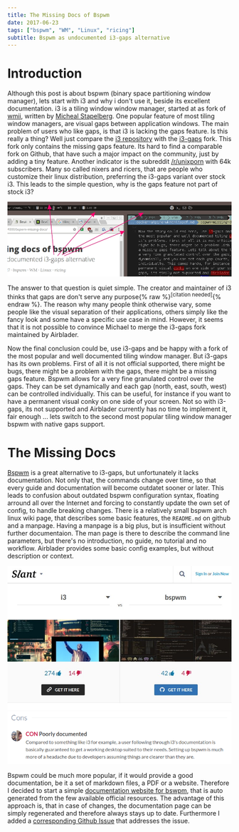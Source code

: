 ```yaml
---
title: The Missing Docs of Bspwm
date: 2017-06-23
tags: ["bspwm", "WM", "Linux", "ricing"]
subtitle: Bspwm as undocumented i3-gaps alternative
---
```


# Introduction
Although this post is about bspwm (binary space partitioning window manager), lets start with i3 and why i don't use it, beside its excellent documentation. i3 is a tiling window window manager, started at as fork of [wmii](https://wiki.archlinux.org/index.php/wmii), written by [Micheal Stapelberg](https://github.com/stapelberg). One popular feature of most tiling window managers, are visual gaps between application windows. The main problem of users who like gaps, is that i3 is lacking the gaps feature. Is this really a thing? Well just compare the [i3 repository](https://github.com/stapelberg/i3) with the [i3-gaps](https://github.com/Airblader/i3) fork. This fork only contains the missing gaps feature. Its hard to find a comparable fork on Github, that have such a major impact on the community, just by adding a tiny feature. Another indicator is the subreddit [/r/unixporn](https://www.reddit.com/r/unixporn/) with 64k subscribers. Many so called nixers and ricers, that are people who customize their linux distribution, preferring the i3-gaps variant over stock i3. This leads to the simple question, why is the gaps feature not part of stock i3?

![](/images/gaps.jpg)

The answer to that question is quiet simple. The creator and maintainer of i3 thinks that gaps are don't serve any purpose{% raw %}<sup>[citation needed]</sup>{% endraw %}. The reason why many people think otherwise vary, some people like the visual separation of their applications, others simply like the fancy look and some have a specific use case in mind. However, it seems that it is not possible to convince Michael to merge the i3-gaps fork maintained by Airblader.

Now the final conclusion could be, use i3-gaps and be happy with a fork of the most popular and well documented tiling window manager. But i3-gaps has its own problems. First of all it is not official supported, there might be bugs, there might be a problem with the gaps, there might be a missing gaps feature. Bspwm allows for a very fine granulated control over the gaps. They can be set dynamically and each gap (north, east, south, west) can be controlled individually. This can be useful, for instance if you want to have a permanent visual conky on one side of your screen. Not so with i3-gaps, its not supported and Airblader currently has no time to implement it, fair enough ... lets switch to the second most popular tiling window manager bspwm with native gaps support.

# The Missing Docs
[Bspwm](https://github.com/baskerville/bspwm) is a great alternative to i3-gaps, but unfortunately it lacks documentation. Not only that, the commands change over time, so that every guide and documentation will become outdatet sooner or later. This leads to confusion about outdated bspwm configuration syntax, floating arround all over the Internet and forcing to constantly update the own set of config, to handle breaking changes. There is a relatively small bspwm arch linux wiki page, that describes some basic features, the `README.md` on github and a manpage. Having a manpage is a big plus, but is insufficient without further documentaion. The man page is there to describe the command line parameters, but there's no introduction, no guide, no tutorial and no workflow. Airblader provides some basic config examples, but without description or context.


![](/images/slant-bspwm-i3.jpg)
![](/images/slant-bspwm-bad-docs.jpg)

Bspwm could be much more popular, if it would provide a good documentation, be it a set of markdown files, a PDF or a website. Therefore I decided to start a simple [documentation website for bswpm](https://madnight.github.io/bspwm/), that is auto generated from the few available official resources. The advantage of this approach is, that in case of changes, the documentation page can be simply regenerated and therefore always stays up to date. Furthermore I added a [corresponding Github Issue](https://github.com/baskerville/bspwm/issues/645) that addresses the issue.
